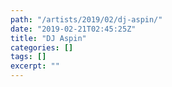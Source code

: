 ```yaml
---
path: "/artists/2019/02/dj-aspin/"
date: "2019-02-21T02:45:25Z"
title: "DJ Aspin"
categories: []
tags: []
excerpt: ""
---
```


